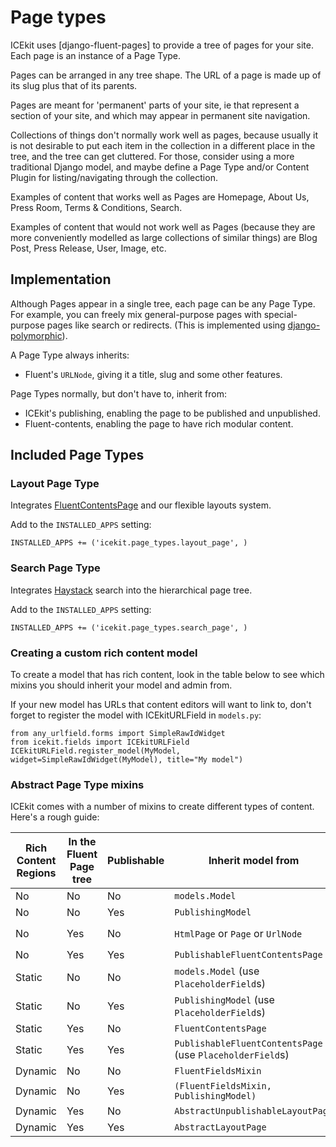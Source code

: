 # Page types

ICEkit uses [django-fluent-pages] to provide a tree of pages for
your site. Each page is an instance of a Page Type.

Pages can be arranged in any tree shape. The URL of a page is made up of its
slug plus that of its parents.

Pages are meant for 'permanent' parts of your site, ie that represent a
section of your site, and which may appear in permanent site navigation.

Collections of things don't normally work well as pages, because usually it
is not desirable to put each item in the collection in a different place in
the tree, and the tree can get cluttered. For those, consider
using a more traditional Django model, and maybe define a Page Type and/or
Content Plugin for listing/navigating through  the collection.

Examples of content that works well as Pages are Homepage, About Us, Press
Room, Terms & Conditions, Search.

Examples of content that would not work well as Pages (because they are
more conveniently modelled as large collections of similar things) are Blog
Post, Press Release, User, Image, etc.

## Implementation

Although Pages appear in a single tree, each page can be any Page Type. For
example, you can freely mix general-purpose pages with special-purpose pages
like search or redirects. (This is implemented using [django-polymorphic]).

A Page Type always inherits:

  * Fluent's `URLNode`, giving it a title, slug and some other features.

Page Types normally, but don't have to, inherit from:

  * ICEkit's publishing, enabling the page to be published and unpublished.
  * Fluent-contents, enabling the page to have rich modular content.

## Included Page Types

### Layout Page Type

Integrates [FluentContentsPage] and our flexible layouts system.

Add to the `INSTALLED_APPS` setting:

    INSTALLED_APPS += ('icekit.page_types.layout_page', )

### Search Page Type

Integrates [Haystack] search into the hierarchical page tree.

Add to the `INSTALLED_APPS` setting:

    INSTALLED_APPS += ('icekit.page_types.search_page', )

### Creating a custom rich content model

To create a model that has rich content, look in the table below to see which
mixins you should inherit your model and admin from.

If your new model has URLs that content editors will want to link to, don't
forget to register the model with ICEkitURLField in `models.py`:

    from any_urlfield.forms import SimpleRawIdWidget
    from icekit.fields import ICEkitURLField
    ICEkitURLField.register_model(MyModel, widget=SimpleRawIdWidget(MyModel), title="My model")

### Abstract Page Type mixins

ICEkit comes with a number of mixins to create different types of content.
Here's a rough guide:

| Rich Content Regions | In the Fluent Page tree | Publishable | Inherit model from                                        | Inherit admin from                             |
|----------------------|-------------------------|-------------|-----------------------------------------------------------|------------------------------------------------|
| No                   | No                      | No          | `models.Model`                                            | `models.ModelAdmin`                            |
| No                   | No                      | Yes         | `PublishingModel`                                         | `PublishingAdmin`                              |
| No                   | Yes                     | No          | `HtmlPage` or `Page` or `UrlNode`                         | `HtmlPageAdmin` or `PageAdmin` or `ModelAdmin` |
| No                   | Yes                     | Yes         | `PublishableFluentContentsPage`                           | `PublishingAdmin`                              |
| Static               | No                      | No          | `models.Model` (use `PlaceholderField`s)                  | `PlaceholderFieldAdmin`                        |
| Static               | No                      | Yes         | `PublishingModel` (use `PlaceholderField`s)               | `(PublishingAdmin, PlaceholderFieldAdmin)`     |
| Static               | Yes                     | No          | `FluentContentsPage`                                      | `FluentContentsPageAdmin`                      |
| Static               | Yes                     | Yes         | `PublishableFluentContentsPage` (use `PlaceholderField`s) | `(FluentContentsPageAdmin, PublishingAdmin)`   |
| Dynamic              | No                      | No          | `FluentFieldsMixin`                                       | `FluentLayoutsMixin`                           |
| Dynamic              | No                      | Yes         | `(FluentFieldsMixin, PublishingModel)`                    | `(FluentLayoutsMixin, PublishingAdmin)`        |
| Dynamic              | Yes                     | No          | `AbstractUnpublishableLayoutPage`                         | `UnpublishableLayoutPageAdmin`                 |
| Dynamic              | Yes                     | Yes         | `AbstractLayoutPage`                                      | `LayoutPageAdmin`                              |


[django-polymorphic]: https://django-polymorphic.readthedocs.io/
[FluentContentsPage]: http://django-fluent-pages.readthedocs.org/en/latest/api/integration/fluent_contents.html?highlight=fluentcontentspage#the-fluentcontentspage-class
[Haystack]: http://haystacksearch.org/
